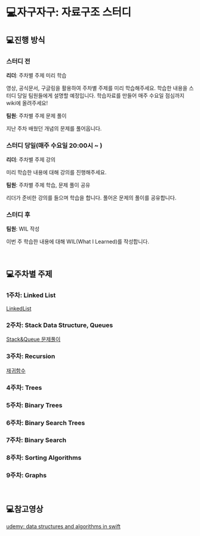 # 💻자구자구: 자료구조 스터디

## 💻진행 방식
### 스터디 전
**리더**: 주차별 주제 미리 학습

영상, 공식문서, 구글링을 활용하여 주차별 주제를 미리 학습해주세요.
학습한 내용을 스터디 당일 팀원들에게 설명할 예정입니다.
학습자료를 만들어 매주 수요일 점심까지 wiki에 올려주세요!

**팀원**: 주차별 주제 문제 풀이

지난 주차 배웠던 개념의 문제를 풀어옵니다.

### 스터디 당일(매주 수요일 20:00시 ~ )
**리더**: 주차별 주제 강의

미리 학습한 내용에 대해 강의를 진행해주세요.

**팀원**: 주차별 주제 학습, 문제 풀이 공유

리더가 준비한 강의를 들으며 학습을 합니다.
풀어온 문제의 풀이를 공유합니다.

### 스터디 후
**팀원**: WIL 작성

이번 주 학습한 내용에 대해 WIL(What I Learned)를 작성합니다.

<br/>

## 💻주차별 주제
### 1주차: Linked List
[LinkedList](https://github.com/Rhode-park/data-structure-study/blob/riji/LinkedList/README.md)
### 2주차: Stack Data Structure, Queues
[Stack&Queue 문제풀이](https://github.com/Rhode-park/data-structure-study/tree/riji/Stack%26Queue)
### 3주차: Recursion
[재귀함수](https://github.com/Rhode-park/data-structure-study/blob/riji/재귀함수/재귀함수.md)
### 4주차: Trees
### 5주차: Binary Trees
### 6주차: Binary Search Trees
### 7주차: Binary Search
### 8주차: Sorting Algorithms
### 9주차: Graphs

<br/>

## 💻참고영상
[udemy: data structures and algorithms in swift](https://www.udemy.com/course/data-structures-and-algorithms-in-swift/learn/lecture/12214650#content)

